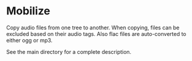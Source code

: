 # Mobilize
Copy audio files from one tree to another. When copying, files can be excluded based on their audio tags. Also flac files are auto-converted to either ogg or mp3.

See the main directory for a complete description.
